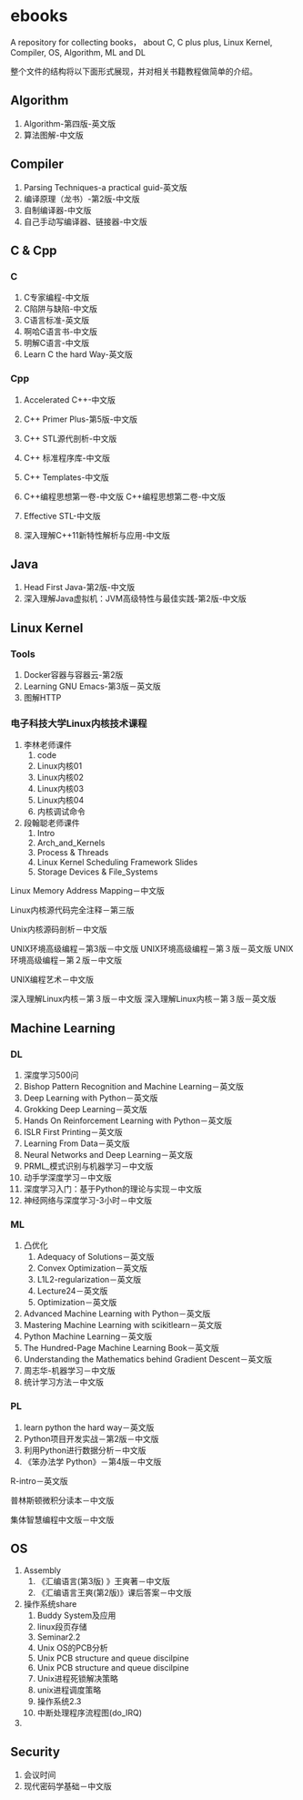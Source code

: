 # ebooks

A repository for collecting books， about C, C plus plus, Linux Kernel, Compiler, OS, Algorithm, ML and DL

整个文件的结构将以下面形式展现，并对相关书籍教程做简单的介绍。

## Algorithm

1. Algorithm-第四版-英文版 
2. 算法图解-中文版

## Compiler

1. Parsing Techniques-a practical guid-英文版
2. 编译原理（龙书）-第2版-中文版
3. 自制编译器-中文版
4. 自己手动写编译器、链接器-中文版

## C & Cpp

### C

1. C专家编程-中文版
2. C陷阱与缺陷-中文版
3. C语言标准-英文版
4. 啊哈C语言书-中文版
5. 明解C语言-中文版
6. Learn C the hard Way-英文版

### Cpp

1. Accelerated C++-中文版
2. C++ Primer Plus-第5版-中文版
3. C++ STL源代剖析-中文版
4. C++ 标准程序库-中文版
5. C++ Templates-中文版
6. C++编程思想第一卷-中文版
   C++编程思想第二卷-中文版

7. Effective STL-中文版
8. 深入理解C++11新特性解析与应用-中文版

## Java

1. Head First Java-第2版-中文版
2. 深入理解Java虚拟机：JVM高级特性与最佳实践-第2版-中文版

## Linux Kernel

### Tools

1. Docker容器与容器云-第2版
2. Learning GNU Emacs-第3版－英文版
3. 图解HTTP

### 电子科技大学Linux内核技术课程

1. 李林老师课件
   1. code
   2. Linux内核01
   3. Linux内核02
   4. Linux内核03
   5. Linux内核04
   6. 内核调试命令
2. 段翰聪老师课件
   1. Intro
   2. Arch_and_Kernels
   3. Process & Threads
   4. Linux Kernel Scheduling Framework Slides
   5. Storage Devices & File_Systems

Linux Memory Address Mapping－中文版

Linux内核源代码完全注释－第三版

Unix内核源码剖析－中文版

UNIX环境高级编程－第3版－中文版
UNIX环境高级编程－第３版－英文版
UNIX环境高级编程－第２版－中文版

UNIX编程艺术－中文版

深入理解Linux内核－第３版－中文版
深入理解Linux内核－第３版－英文版

## Machine Learning

### DL

1. 深度学习500问
2. Bishop Pattern Recognition and Machine Learning－英文版
3. Deep Learning with Python－英文版
4. Grokking Deep Learning－英文版
5. Hands On Reinforcement Learning with Python－英文版
6. ISLR First Printing－英文版
7. Learning From Data－英文版
8. Neural Networks and Deep Learning－英文版
9. PRML_模式识别与机器学习－中文版
10. 动手学深度学习－中文版
11. 深度学习入门：基于Python的理论与实现－中文版
12. 神经网络与深度学习-3小时－中文版

### ML

1. 凸优化
   1. Adequacy of Solutions－英文版
   2. Convex Optimization－英文版
   3. L1L2-regularization－英文版
   4. Lecture24－英文版
   5. Optimization－英文版
2. Advanced Machine Learning with Python－英文版
3. Mastering Machine Learning with scikitlearn－英文版
4. Python Machine Learning－英文版
5. The Hundred-Page Machine Learning Book－英文版
6. Understanding the Mathematics behind Gradient Descent－英文版
7. 周志华-机器学习－中文版
8. 统计学习方法－中文版

### PL

1. learn python the hard way－英文版
2. Python项目开发实战－第2版－中文版
3. 利用Python进行数据分析－中文版
4. 《笨办法学 Python》－第4版－中文版

R-intro－英文版

普林斯顿微积分读本－中文版

集体智慧编程中文版－中文版

## OS

1. Assembly
   1. 《汇编语言(第3版) 》王爽著－中文版
   2. 《汇编语言王爽(第2版)》课后答案－中文版
2. 操作系统share
   1. Buddy System及应用
   2. linux段页存储
   3. Seminar2.2
   4. Unix OS的PCB分析
   5. Unix PCB structure and queue discilpine
   6. Unix PCB structure and queue discilpine
   7. Unix进程死锁解决策略
   8. unix进程调度策略
   9. 操作系统2.3
   10. 中断处理程序流程图(do_IRQ)
3. 

## Security

1. 会议时间
2. 现代密码学基础－中文版